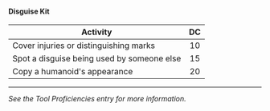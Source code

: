 #### Disguise Kit
| Activity                                   |  DC |
|--------------------------------------------|:---:|
| Cover injuries or distinguishing marks     |  10 |
| Spot a disguise being used by someone else |  15 |
| Copy a humanoid's appearance               |  20 |

---
*See the Tool Proficiencies entry for more information.*